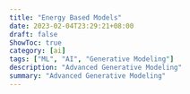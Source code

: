 ```yaml
---
title: "Energy Based Models"
date: 2023-02-04T23:29:21+08:00
draft: false
ShowToc: true
category: [ai]
tags: ["ML", "AI", "Generative Modeling"]
description: "Advanced Generative Modeling"
summary: "Advanced Generative Modeling"
---
```

